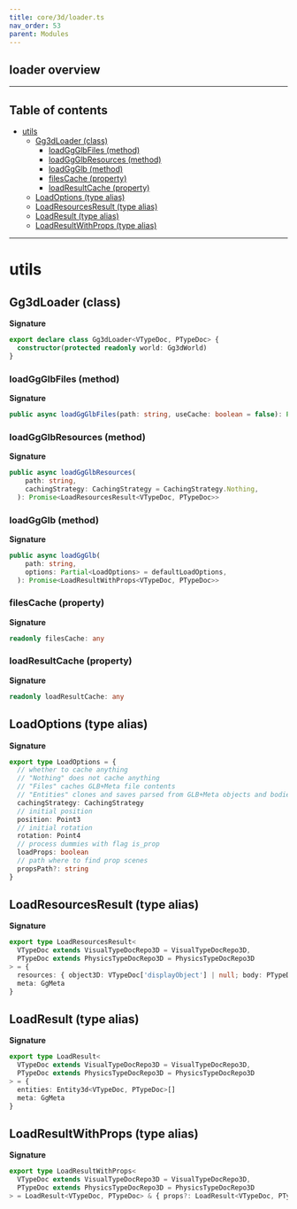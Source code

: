 ```yaml
---
title: core/3d/loader.ts
nav_order: 53
parent: Modules
---
```


## loader overview

---

<h2 class="text-delta">Table of contents</h2>

- [utils](#utils)
  - [Gg3dLoader (class)](#gg3dloader-class)
    - [loadGgGlbFiles (method)](#loadggglbfiles-method)
    - [loadGgGlbResources (method)](#loadggglbresources-method)
    - [loadGgGlb (method)](#loadggglb-method)
    - [filesCache (property)](#filescache-property)
    - [loadResultCache (property)](#loadresultcache-property)
  - [LoadOptions (type alias)](#loadoptions-type-alias)
  - [LoadResourcesResult (type alias)](#loadresourcesresult-type-alias)
  - [LoadResult (type alias)](#loadresult-type-alias)
  - [LoadResultWithProps (type alias)](#loadresultwithprops-type-alias)

---

# utils

## Gg3dLoader (class)

**Signature**

```ts
export declare class Gg3dLoader<VTypeDoc, PTypeDoc> {
  constructor(protected readonly world: Gg3dWorld)
}
```

### loadGgGlbFiles (method)

**Signature**

```ts
public async loadGgGlbFiles(path: string, useCache: boolean = false): Promise<[ArrayBuffer, GgMeta]>
```

### loadGgGlbResources (method)

**Signature**

```ts
public async loadGgGlbResources(
    path: string,
    cachingStrategy: CachingStrategy = CachingStrategy.Nothing,
  ): Promise<LoadResourcesResult<VTypeDoc, PTypeDoc>>
```

### loadGgGlb (method)

**Signature**

```ts
public async loadGgGlb(
    path: string,
    options: Partial<LoadOptions> = defaultLoadOptions,
  ): Promise<LoadResultWithProps<VTypeDoc, PTypeDoc>>
```

### filesCache (property)

**Signature**

```ts
readonly filesCache: any
```

### loadResultCache (property)

**Signature**

```ts
readonly loadResultCache: any
```

## LoadOptions (type alias)

**Signature**

```ts
export type LoadOptions = {
  // whether to cache anything
  // "Nothing" does not cache anything
  // "Files" caches GLB+Meta file contents
  // "Entities" clones and saves parsed from GLB+Meta objects and bodies
  cachingStrategy: CachingStrategy
  // initial position
  position: Point3
  // initial rotation
  rotation: Point4
  // process dummies with flag is_prop
  loadProps: boolean
  // path where to find prop scenes
  propsPath?: string
}
```

## LoadResourcesResult (type alias)

**Signature**

```ts
export type LoadResourcesResult<
  VTypeDoc extends VisualTypeDocRepo3D = VisualTypeDocRepo3D,
  PTypeDoc extends PhysicsTypeDocRepo3D = PhysicsTypeDocRepo3D
> = {
  resources: { object3D: VTypeDoc['displayObject'] | null; body: PTypeDoc['rigidBody'] | null }[]
  meta: GgMeta
}
```

## LoadResult (type alias)

**Signature**

```ts
export type LoadResult<
  VTypeDoc extends VisualTypeDocRepo3D = VisualTypeDocRepo3D,
  PTypeDoc extends PhysicsTypeDocRepo3D = PhysicsTypeDocRepo3D
> = {
  entities: Entity3d<VTypeDoc, PTypeDoc>[]
  meta: GgMeta
}
```

## LoadResultWithProps (type alias)

**Signature**

```ts
export type LoadResultWithProps<
  VTypeDoc extends VisualTypeDocRepo3D = VisualTypeDocRepo3D,
  PTypeDoc extends PhysicsTypeDocRepo3D = PhysicsTypeDocRepo3D
> = LoadResult<VTypeDoc, PTypeDoc> & { props?: LoadResult<VTypeDoc, PTypeDoc>[] }
```
